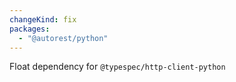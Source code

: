 ```yaml
---
changeKind: fix
packages:
  - "@autorest/python"
---
```


Float dependency for `@typespec/http-client-python`
